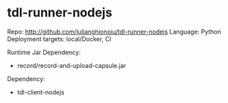 # tdl-runner-nodejs

Repo: http://github.com/julianghionoiu/tdl-runner-nodejs
Language: Python
Deployment targets: local/Docker, CI

Runtime Jar Dependency:

- record/record-and-upload-capsule.jar

Dependency:

- tdl-client-nodejs